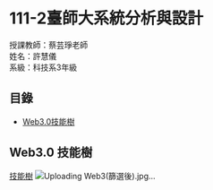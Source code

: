 # 111-2臺師大系統分析與設計
授課教師：蔡芸琤老師  
姓名：許慧儀  
系級：科技系3年級 
## 目錄
* [Web3.0技能樹](https://github.com/Memory-HuiYi/SAD#web30-%E6%8A%80%E8%83%BD%E6%A8%B9)  

## Web3.0 技能樹
[技能樹](https://gitmind.com/app/docs/muk83qeh)
![Uploading Web3(篩選後).jpg…]()

<!-- #### 1.Dapps（分散式應用程序Decentralized Applications）
基於區塊鏈技術開發的應用程序，具有去中心化、開放性、公正性等特點，不需要信任中心，並且可以實現價值傳遞和智能合約的自動執行。  
Dapps的實現需要前端、後端和區塊鏈技術的結合。
* 前端：主要實現用戶界面的設計和開發，通過Web3.js庫實現與區塊鏈節點的交互，與傳統Web應用開發相似。
* 後端：主要實現區塊鏈節點的部署和管理，智能合約的開發和部署，以及與前端的數據交互，通常使用Node.js等後端框架實現。
全端DApp開發通常包括前端、後端、智能合約和區塊鏈技術的應用。前端涉及到網頁或移動應用程序的設計和開發，後端涉及到伺服器端的邏輯和數據庫設計，智能合約是在區塊鏈上執行的程式碼，用於定義交易規則和執行交易。全端DApp開發需要對多種技術和框架有深入的了解，包括區塊鏈技術、智能合約、以太坊、Web3.js、Solidity、React等。
#### -->
<!-- ## 目錄
* [課程筆記區](https://github.com/Memory-HuiYi/SAD#%E8%AA%B2%E7%A8%8B%E7%AD%86%E8%A8%98%E5%8D%80)  
* [作業連結區](https://github.com/Memory-HuiYi/SAD#%E4%BD%9C%E6%A5%AD%E9%80%A3%E7%B5%90%E5%8D%80)  
* [專題連結區](https://github.com/Memory-HuiYi/SAD#%E5%B0%88%E9%A1%8C%E9%80%A3%E7%B5%90%E5%8D%80)  


## 課程筆記區
## 作業連結區
## 專題連結區 -->
